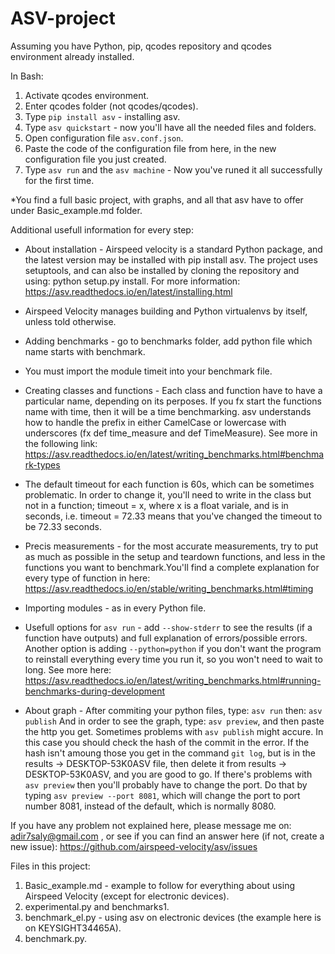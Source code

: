 # ASV-project

Assuming you have Python, pip, qcodes repository and qcodes environment already installed.

In Bash:
1) Activate qcodes environment.
2) Enter qcodes folder (not qcodes/qcodes).
3) Type ```pip install asv``` - installing asv.
4) Type ```asv quickstart``` - now you'll have all the needed files and folders.
5) Open configuration file ```asv.conf.json```.
6) Paste the code of the configuration file from here, in the new configuration file you just created.
7) Type ```asv run``` and the ```asv machine``` - Now you've runed it all successfully for the first time. 

*You find a full basic project, with graphs, and all that asv have to offer under Basic_example.md folder.

Additional usefull information for every step:

* About installation - Airspeed velocity is a standard Python package, and the latest version may be installed with pip install asv. The project uses setuptools, and can also be installed by cloning the repository and using: python setup.py install. For more information: https://asv.readthedocs.io/en/latest/installing.html

* Airspeed Velocity manages building and Python virtualenvs by itself, unless told otherwise.

* Adding benchmarks - go to benchmarks folder, add python file which name starts with benchmark.

* You must import the module timeit into your benchmark file.

* Creating classes and functions - Each class and function have to have a particular name, depending on its perposes. If you fx start the functions name with time, then it will be a time benchmarking. asv understands how to handle the prefix in either CamelCase or lowercase with underscores (fx def time_measure and def TimeMeasure). See more in the following link: https://asv.readthedocs.io/en/latest/writing_benchmarks.html#benchmark-types

* The default timeout for each function is 60s, which can be sometimes problematic. In order to change it, you'll need to write in the class but not in a function; timeout = x, where x is a float variale, and is in seconds, i.e. timeout = 72.33 means that you've changed the timeout to be 72.33 seconds.

* Precis measurements - for the most accurate measurements, try to put as much as possible in the setup and teardown functions, and less in the functions you want to benchmark.You'll find a complete explanation for every type of function in here: https://asv.readthedocs.io/en/stable/writing_benchmarks.html#timing

* Importing modules - as in every Python file.

* Usefull options for ```asv run``` - add ```--show-stderr``` to see the results (if a function have outputs) and full explanation of errors/possible errors. Another option is adding ```--python=python``` if you don't want the program to reinstall everything every time you run it, so you won't need to wait to long. See more here: https://asv.readthedocs.io/en/latest/writing_benchmarks.html#running-benchmarks-during-development

* About graph - After commiting your python files, type: ```asv run``` then: ```asv publish``` And in order to see the graph, type: ```asv preview```, and then paste the http you get. Sometimes problems with ```asv publish``` might accure. In this case you should check the hash of the commit in the error. If the hash isn't amoung those you get in the command ```git log```, but is in the results -> DESKTOP-53K0ASV file, then delete it from results -> DESKTOP-53K0ASV, and you are good to go. If there's problems with ```asv preview``` then you'll probably have to change the port. Do that by typing ```asv preview --port 8081```, which will change the port to port number 8081, instead of the default, which is normally 8080.

If you have any problem not explained here, please message me on: adir7saly@gmail.com , or see if you can find an answer here (if not, create a new issue): https://github.com/airspeed-velocity/asv/issues

Files in this project:
1. Basic_example.md - example to follow for everything about using Airspeed Velocity (except for electronic devices).
2. experimental.py and benchmarks1.
3. benchmark_el.py - using asv on electronic devices (the example here is on KEYSIGHT34465A).
4. benchmark.py.
